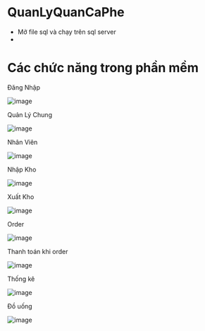 # QuanLyQuanCaPhe
- Mở file sql và chạy trên sql server
- 

# Các chức năng trong phần mềm

Đăng Nhập

![image](https://github.com/thongthai2211/QuanLyQuanCaPhe/assets/86780616/7d4c6bd4-59ed-489d-b9c9-07ed9d0ba76b)

Quản Lý Chung

![image](https://github.com/thongthai2211/QuanLyQuanCaPhe/assets/86780616/bc317cea-0075-4615-b548-b30499412e72)

Nhân Viên

![image](https://github.com/thongthai2211/QuanLyQuanCaPhe/assets/86780616/2ea7ebe4-7ad3-4738-bea8-0c501d744d54)

Nhập Kho

![image](https://github.com/thongthai2211/QuanLyQuanCaPhe/assets/86780616/2ea7aa04-a1c6-4dd4-bb43-e5e242429fe9)

Xuất Kho

![image](https://github.com/thongthai2211/QuanLyQuanCaPhe/assets/86780616/9dded69f-2a34-4f50-88ca-4062ca76f30a)

Order

![image](https://github.com/thongthai2211/QuanLyQuanCaPhe/assets/86780616/a1c92786-9150-4bb3-8224-706b43cf5f37)

Thanh toán khi order

![image](https://github.com/thongthai2211/QuanLyQuanCaPhe/assets/86780616/cc3d2d6c-bb76-439e-908a-9bc964078d37)

Thống kê

![image](https://github.com/thongthai2211/QuanLyQuanCaPhe/assets/86780616/c4c9acd2-0937-4e19-982b-2feeeb9e6fd6)

Đồ uống

![image](https://github.com/thongthai2211/QuanLyQuanCaPhe/assets/86780616/c6575c69-d0c3-4b50-9b89-4ea96d0468f3)
